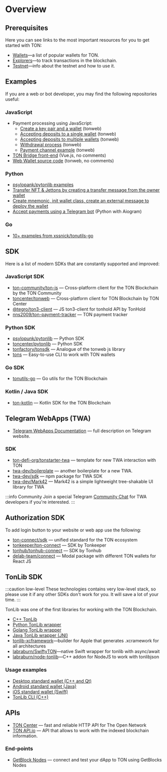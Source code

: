# Overview

## Prerequisites

Here you can see links to the most important resources for you to get started with TON:

- [Wallets](https://ton.org/wallets)—a list of popular wallets for TON.
- [Explorers](https://ton.app/explorers)—to track transactions in the blockchain.
- [Testnet](/develop/smart-contracts/environment/testnet)—info about the testnet and how to use it.

## Examples

If you are a web or bot developer, you may find the following repositories useful:

### JavaScript

* Payment processing using JavaScript:
  * [Create a key pair and a wallet](https://github.com/toncenter/examples/blob/main/common.js) (tonweb)
  * [Accepting deposits to a single wallet](https://github.com/toncenter/examples/blob/main/deposits-single-wallet.js) (tonweb)
  * [Accepting deposits to multiple wallets](https://github.com/toncenter/examples/blob/main/deposits-multi-wallet.js) (tonweb)
  * [Withdrawal process](https://github.com/toncenter/examples/blob/main/withdrawals.js) (tonweb)
  * [Payment channel example](https://github.com/toncenter/payment-channels-example/blob/main/index.js) (tonweb)
* [TON Bridge front-end](https://github.com/ton-blockchain/bridge) (Vue.js, no comments)
* [Web Wallet source code](https://github.com/toncenter/ton-wallet) (tonweb, no comments)


### Python

- [psylopank/pytonlib examples](https://github.com/psylopunk/pytonlib/tree/main/examples)
- [Transfer NFT & Jettons by creating a transfer message from the owner wallet](https://github.com/tonfactory/tonsdk#transfer-nft--jettons-by-creating-a-transfer-message-from-an-owner-wallet)
- [Create mnemonic, init wallet class, create an external message to deploy the wallet](https://github.com/tonfactory/tonsdk#create-mnemonic-init-wallet-class-create-external-message-to-deploy-the-wallet)
- [Accept payments using a Telegram bot](../dapps/payment-processing/accept-payments-in-a-telegram-bot.md) (Python with Aiogram)

### Go

- [10+ examples from xssnick/tonutils-go](https://github.com/xssnick/tonutils-go/tree/master/example)

## SDK

Here is a list of modern SDKs that are constantly supported and improved:

### JavaScript SDK

* [ton-community/ton-js](https://github.com/ton-community/ton) — Cross-platform client for the TON Blockchain by the TON Community
* [toncenter/tonweb](https://github.com/toncenter/tonweb) — Cross-platform client for TON Blockchain by TON Center
* [@tegro/ton3-client](https://github.com/TegroTON/ton3-client) — JS ton3-client for tonhold API by TonHold
* [nns2009/ton-payment-tracker](https://github.com/nns2009/ton-payment-tracker) — TON payment tracker

### Python SDK

- [psylopunk/pytonlib](https://github.com/psylopunk/pytonlib) — Python SDK
- [toncenter/pytonlib](https://github.com/toncenter/pytonlib) — Python SDK
- [tonfactory/tonsdk](https://github.com/tonfactory/tonsdk) — Analogue of the tonweb js library
- [tons](https://pypi.org/project/tons/) — Easy-to-use CLI to work with TON wallets

### Go SDK

- [tonutils-go](https://github.com/xssnick/tonutils-go) — Go utils for the TON Blockchain

### Kotlin / Java SDK

- [ton-kotlin](https://github.com/andreypfau/ton-kotlin) — Kotlin SDK for the TON Blockchain

## Telegram WebApps (TWA)

- [Telegram WebApps Documentation](https://core.telegram.org/bots/webapps) — full description on Telegram website.

### SDK

- [ton-defi-org/tonstarter-twa](https://github.com/ton-defi-org/tonstarter-twa) — template for new TWA interaction with TON
- [twa-dev/boilerplate](https://github.com/twa-dev/Boilerplate) — another boilerplate for a new TWA.
- [twa-dev/sdk](https://github.com/twa-dev/sdk) — npm package for TWA SDK
- [twa-dev/Mark42](https://github.com/twa-dev/Mark42) — Mark42 is a simple lightweight tree-shakable UI library for TWA

:::info Community
Join a special Telegram [Community Chat](https://t.me/+1mQMqTopB1FkNjIy) for TWA developers if you're interested.
:::

## Authorization SDK

To add login button to your website or web app use the following:

- [ton-connect/sdk](https://github.com/ton-connect/sdk) — unified standard for the TON ecosystem
- [tonkeeper/ton-connect](https://github.com/tonkeeper/ton-connect/blob/main/TonConnectSpecification.md) — SDK by Tonkeeper
- [tonhub/tonhub-connect](https://developers.tonhub.com/docs/apps) — SDK by Tonhub
- [delab-team/connect](https://github.com/delab-team/connect) — Modal package with different TON wallets for React JS

## TonLib SDK

:::caution low-level
These technologies contains very low-level stack, so please use it if any other SDKs don't work for you. It will save a lot of your time.
:::

TonLib was one of the first libraries for working with the TON Blockchain.

- [C++ TonLib](https://github.com/ton-blockchain/ton/tree/master/example/cpp)
- [Python TonLib wrapper](https://github.com/toncenter/pytonlib)
- [Golang TonLib wrapper](https://github.com/ton-blockchain/tonlib-go)
- [Java TonLib wrapper (JNI)](https://github.com/ton-blockchain/tonlib-java)
- [tonlib-xcframework](https://github.com/labraburn/tonlib-xcframework)—builder for Apple that generates .xcramework for all architectures
- [labraburn/SwiftyTON](https://github.com/labraburn/SwiftyTON)—native Swift wrapper for tonlib with async/await
- [labraburn/node-tonlib](https://github.com/labraburn/node-tonlib)—C++ addon for NodeJS to work with tonlibjson

### Usage examples

- [Desktop standard wallet (C++ and Qt)](https://github.com/ton-blockchain/wallet-desktop)
- [Android standard wallet (Java)](https://github.com/ton-blockchain/wallet-android)
- [iOS standard wallet (Swift)](https://github.com/ton-blockchain/wallet-ios)
- [TonLib CLI (C++)](https://github.com/ton-blockchain/ton/blob/master/tonlib/tonlib/tonlib-cli.cpp)

## APIs

- [TON Center](https://toncenter.com/) — fast and reliable HTTP API for The Open Network
- [TON API.io](https://tonapi.io/) — API that allows to work with the indexed blockchain information.

### End-points

- [GetBlock Nodes](https://getblock.io/nodes/ton/) — connect and test your dApp to TON using GetBlocks Nodes
